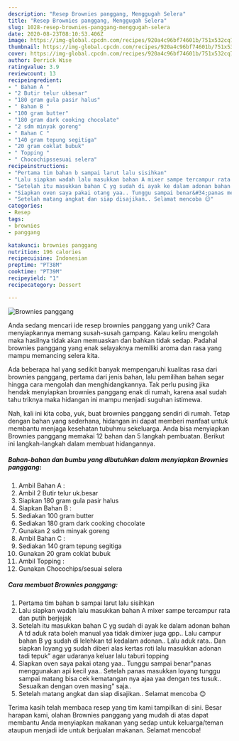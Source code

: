 ```yaml
---
description: "Resep Brownies panggang, Menggugah Selera"
title: "Resep Brownies panggang, Menggugah Selera"
slug: 1028-resep-brownies-panggang-menggugah-selera
date: 2020-08-23T08:10:53.406Z
image: https://img-global.cpcdn.com/recipes/920a4c96bf74601b/751x532cq70/brownies-panggang-foto-resep-utama.jpg
thumbnail: https://img-global.cpcdn.com/recipes/920a4c96bf74601b/751x532cq70/brownies-panggang-foto-resep-utama.jpg
cover: https://img-global.cpcdn.com/recipes/920a4c96bf74601b/751x532cq70/brownies-panggang-foto-resep-utama.jpg
author: Derrick Wise
ratingvalue: 3.9
reviewcount: 13
recipeingredient:
- " Bahan A "
- "2 Butir telur ukbesar"
- "180 gram gula pasir halus"
- " Bahan B "
- "100 gram butter"
- "180 gram dark cooking chocolate"
- "2 sdm minyak goreng"
- " Bahan C "
- "140 gram tepung segitiga"
- "20 gram coklat bubuk"
- " Topping "
- " Chocochipssesuai selera"
recipeinstructions:
- "Pertama tim bahan b sampai larut lalu sisihkan"
- "Lalu siapkan wadah lalu masukkan bahan A mixer sampe tercampur rata dan putih berjejak"
- "Setelah itu masukkan bahan C yg sudah di ayak ke dalam adonan bahan A td aduk rata boleh manual yaa tidak dimixer juga gpp.. Lalu campur bahan B yg sudah di lelehkan td kedalam adonan.. Lalu aduk rata.. Dan siapkan loyang yg sudah diberi alas kertas roti lalu masukkan adonan tadi tepuk&#34; agar udaranya keluar lalu taburi topping"
- "Siapkan oven saya pakai otang yaa.. Tunggu sampai benar&#34;panas menggunakan api kecil yaa.. Setelah panas masukkan loyang tunggu sampai matang bisa cek kematangan nya ajaa yaa dengan tes tusuk.. Sesuaikan dengan oven masing&#34; saja.."
- "Setelah matang angkat dan siap disajikan.. Selamat mencoba 😊"
categories:
- Resep
tags:
- brownies
- panggang

katakunci: brownies panggang 
nutrition: 196 calories
recipecuisine: Indonesian
preptime: "PT38M"
cooktime: "PT39M"
recipeyield: "1"
recipecategory: Dessert

---
```



![Brownies panggang](https://img-global.cpcdn.com/recipes/920a4c96bf74601b/751x532cq70/brownies-panggang-foto-resep-utama.jpg)

Anda sedang mencari ide resep brownies panggang yang unik? Cara menyiapkannya memang susah-susah gampang. Kalau keliru mengolah maka hasilnya tidak akan memuaskan dan bahkan tidak sedap. Padahal brownies panggang yang enak selayaknya memiliki aroma dan rasa yang mampu memancing selera kita.



Ada beberapa hal yang sedikit banyak mempengaruhi kualitas rasa dari brownies panggang, pertama dari jenis bahan, lalu pemilihan bahan segar hingga cara mengolah dan menghidangkannya. Tak perlu pusing jika hendak menyiapkan brownies panggang enak di rumah, karena asal sudah tahu triknya maka hidangan ini mampu menjadi suguhan istimewa.


Nah, kali ini kita coba, yuk, buat brownies panggang sendiri di rumah. Tetap dengan bahan yang sederhana, hidangan ini dapat memberi manfaat untuk membantu menjaga kesehatan tubuhmu sekeluarga. Anda bisa menyiapkan Brownies panggang memakai 12 bahan dan 5 langkah pembuatan. Berikut ini langkah-langkah dalam membuat hidangannya.

<!--inarticleads1-->

##### Bahan-bahan dan bumbu yang dibutuhkan dalam menyiapkan Brownies panggang:

1. Ambil  Bahan A :
1. Ambil 2 Butir telur uk.besar
1. Siapkan 180 gram gula pasir halus
1. Siapkan  Bahan B :
1. Sediakan 100 gram butter
1. Sediakan 180 gram dark cooking chocolate
1. Gunakan 2 sdm minyak goreng
1. Ambil  Bahan C :
1. Sediakan 140 gram tepung segitiga
1. Gunakan 20 gram coklat bubuk
1. Ambil  Topping :
1. Gunakan  Chocochips/sesuai selera




<!--inarticleads2-->

##### Cara membuat Brownies panggang:

1. Pertama tim bahan b sampai larut lalu sisihkan
1. Lalu siapkan wadah lalu masukkan bahan A mixer sampe tercampur rata dan putih berjejak
1. Setelah itu masukkan bahan C yg sudah di ayak ke dalam adonan bahan A td aduk rata boleh manual yaa tidak dimixer juga gpp.. Lalu campur bahan B yg sudah di lelehkan td kedalam adonan.. Lalu aduk rata.. Dan siapkan loyang yg sudah diberi alas kertas roti lalu masukkan adonan tadi tepuk&#34; agar udaranya keluar lalu taburi topping
1. Siapkan oven saya pakai otang yaa.. Tunggu sampai benar&#34;panas menggunakan api kecil yaa.. Setelah panas masukkan loyang tunggu sampai matang bisa cek kematangan nya ajaa yaa dengan tes tusuk.. Sesuaikan dengan oven masing&#34; saja..
1. Setelah matang angkat dan siap disajikan.. Selamat mencoba 😊




Terima kasih telah membaca resep yang tim kami tampilkan di sini. Besar harapan kami, olahan Brownies panggang yang mudah di atas dapat membantu Anda menyiapkan makanan yang sedap untuk keluarga/teman ataupun menjadi ide untuk berjualan makanan. Selamat mencoba!
